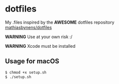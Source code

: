 # dotfiles

My .files inspired by the **AWESOME** dotfiles repository [mathiasbynens/dotfiles](https://github.com/mathiasbynens/dotfiles)

**WARNING** Use at your own risk :/

**WARNING** Xcode must be installed

## Usage for macOS

```bash
$ chmod +x setup.sh
$ ./setup.sh
```
